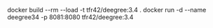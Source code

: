 docker build --rm --load -t tfr42/deegree:3.4 .
docker run -d --name deegree34 -p 8081:8080 tfr42/deegree:3.4